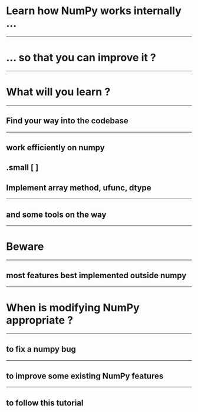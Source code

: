 # Learn how NumPy works internally ...

---

# ... so that you can improve it ?

---
# What will you learn ?
---

## Find your way into the codebase

<!-- find image of messy stuff -->
---

## work efficiently on numpy
<!-- bento build terminal output -->

.small [
]
---

## Implement array method, ufunc, dtype

---

## and some tools on the way 

<!-- pictures of flame graph / kcachegrind with numpy-relevant info -->

---

# Beware
<!-- TODO pic -->

---

## most features best implemented outside numpy

---

# When is modifying NumPy appropriate ?

---

## to fix a numpy bug

---

## to improve some existing NumPy features

---

## to follow this tutorial
